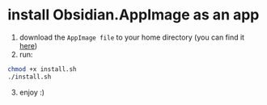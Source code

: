 # install Obsidian.AppImage as an app

1. download the `AppImage file` to your home directory (you can find it [here](https://obsidian.md/download))
2. run:

```bash
chmod +x install.sh
./install.sh
```

3. enjoy :)

